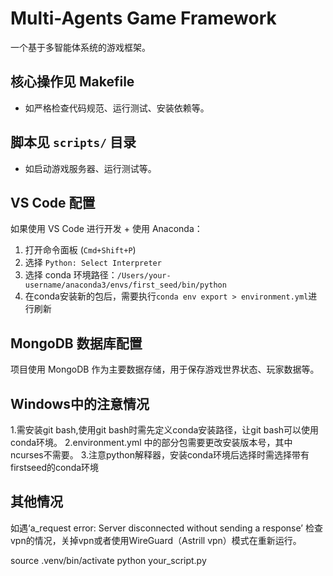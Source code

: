 # Multi-Agents Game Framework

一个基于多智能体系统的游戏框架。

## 核心操作见 Makefile

- 如严格检查代码规范、运行测试、安装依赖等。

## 脚本见 `scripts/` 目录

- 如启动游戏服务器、运行测试等。

## VS Code 配置

如果使用 VS Code 进行开发 + 使用 Anaconda：

1. 打开命令面板 (`Cmd+Shift+P`)
2. 选择 `Python: Select Interpreter`
3. 选择 conda 环境路径：`/Users/your-username/anaconda3/envs/first_seed/bin/python`
4. 在conda安装新的包后，需要执行`conda env export > environment.yml`进行刷新

## MongoDB 数据库配置

项目使用 MongoDB 作为主要数据存储，用于保存游戏世界状态、玩家数据等。

## Windows中的注意情况

1.需安装git bash,使用git bash时需先定义conda安装路径，让git bash可以使用conda环境。
2.environment.yml 中的部分包需要更改安装版本号，其中ncurses不需要。
3.注意python解释器，安装conda环境后选择时需选择带有firstseed的conda环境

## 其他情况

如遇‘a_request error: Server disconnected without sending a response’ 检查vpn的情况，关掉vpn或者使用WireGuard（Astrill vpn）模式在重新运行。

source .venv/bin/activate
python your_script.py